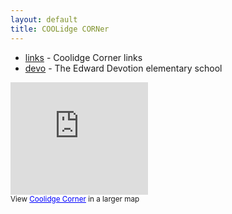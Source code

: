 ```yaml
---
layout: default
title: COOLidge CORNer
---
```

* [links](links) - Coolidge Corner links 
* [devo](devo) - The Edward Devotion elementary school 

<iframe scrolling="no" width="220" frameborder="0" marginheight="0" src="http://maps.google.com/maps/ms?ie=UTF8&amp;msa=0&amp;msid=107439190247259985880.0004674c08c3dc981a2ad&amp;ll=42.34203,-71.120874&amp;spn=0.00724,0.011672&amp;output=embed" height="180" marginwidth="0"></iframe>
<br/><small>View <a style="color:#0000FF;text-align:left" href="http://maps.google.com/maps/ms?ie=UTF8&amp;msa=0&amp;msid=107439190247259985880.0004674c08c3dc981a2ad&amp;ll=42.34203,-71.120874&amp;spn=0.00724,0.011672&amp;source=embed">Coolidge Corner</a> in a larger map</small>

<p>

<script charset="utf-8" src="http://widgets.twimg.com/j/2/widget.js" type="text/javascript"></script>
<script type="text/javascript">
new TWTR.Widget({
  version: 2,
  type: 'profile',
  rpp: 30,
  interval: 30000,
  width: 300,
  height: 300,
  theme: {
    shell: {
      background: '#544e46',
      color: '#ffffff'
    },
    tweets: {
      //background: '#000000',
      //color: '#ffffff',
      //links: '#4aed05'
      background: '#ccbd9f',
      color: 'black',
      links: 'blue'
    }
  },
  features: {
    scrollbar: false,
    loop: false,
    live: false,
    behavior: 'all'
  }
}).render().setUser('coolcorn').start();
</script>
